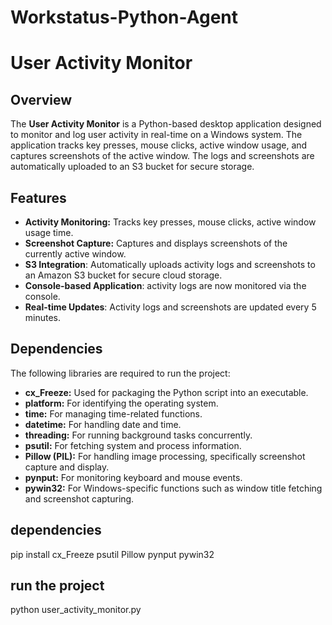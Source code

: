 # Workstatus-Python-Agent

# User Activity Monitor

## Overview
The **User Activity Monitor** is a Python-based desktop application designed to monitor and log user activity in real-time on a Windows system. The application tracks key presses, mouse clicks, active window usage, and captures screenshots of the active window. The logs and screenshots are automatically uploaded to an S3 bucket for secure storage.

## Features
- **Activity Monitoring:** Tracks key presses, mouse clicks, active window usage time.
- **Screenshot Capture:** Captures and displays screenshots of the currently active window.
- **S3 Integration**: Automatically uploads activity logs and screenshots to an Amazon S3 bucket for secure cloud storage.
- **Console-based Application**: activity logs are now monitored via the console.
- **Real-time Updates**: Activity logs and screenshots are updated every 5 minutes.

## Dependencies
The following libraries are required to run the project:

- **cx_Freeze:** Used for packaging the Python script into an executable.
- **platform:** For identifying the operating system.
- **time:** For managing time-related functions.
- **datetime:** For handling date and time.
- **threading:** For running background tasks concurrently.
- **psutil:** For fetching system and process information.
- **Pillow (PIL):** For handling image processing, specifically screenshot capture and display.
- **pynput:** For monitoring keyboard and mouse events.
- **pywin32:** For Windows-specific functions such as window title fetching and screenshot capturing.

## dependencies
pip install cx_Freeze psutil Pillow pynput pywin32


## run the project
python user_activity_monitor.py
